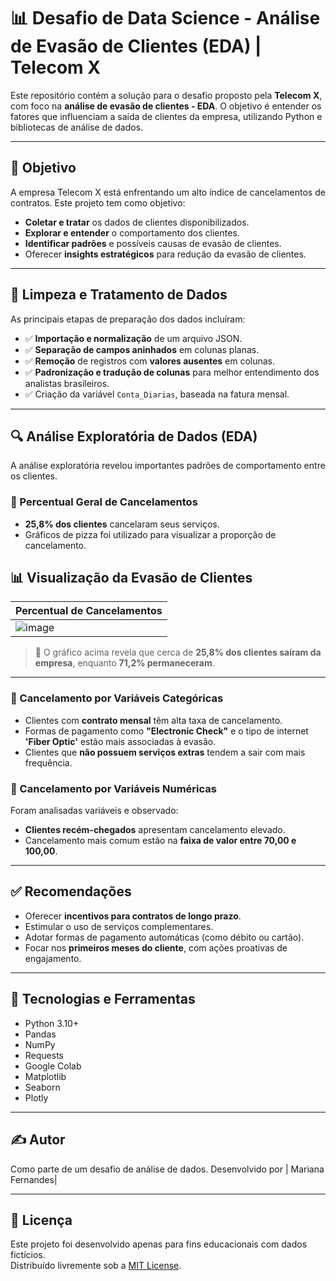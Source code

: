 # 📊 Desafio de Data Science - Análise de Evasão de Clientes (EDA) | Telecom X

Este repositório contém a solução para o desafio proposto pela **Telecom X**, com foco na **análise de evasão de clientes - EDA**. O objetivo é entender os fatores que influenciam a saída de clientes da empresa, utilizando Python e bibliotecas de análise de dados.

---

## 🎯 Objetivo

A empresa Telecom X está enfrentando um alto índice de cancelamentos de contratos. Este projeto tem como objetivo:

- **Coletar e tratar** os dados de clientes disponibilizados.
- **Explorar e entender** o comportamento dos clientes.
- **Identificar padrões** e possíveis causas de evasão de clientes.
- Oferecer **insights estratégicos** para redução da evasão de clientes.
  
---

## 🧹 Limpeza e Tratamento de Dados

As principais etapas de preparação dos dados incluíram:

- ✅ **Importação e normalização** de um arquivo JSON.
- ✅ **Separação de campos aninhados** em colunas planas.
- ✅ **Remoção** de registros com **valores ausentes** em colunas.
- ✅ **Padronização e tradução de colunas** para melhor entendimento dos analistas brasileiros.
- ✅ Criação da variável `Conta_Diarias`, baseada na fatura mensal.

---

## 🔍 Análise Exploratória de Dados (EDA)

A análise exploratória revelou importantes padrões de comportamento entre os clientes.

### 📌 Percentual Geral de Cancelamentos

- **25,8% dos clientes** cancelaram seus serviços.
- Gráficos de pizza foi utilizado para visualizar a proporção de cancelamento.

## 📊 Visualização da Evasão de Clientes

| Percentual de Cancelamentos |
|-----------------------|
| ![image](https://github.com/user-attachments/assets/d01774f4-2e60-4e96-96a0-9fe404a0752c) | 



> 📌 O gráfico acima revela que cerca de **25,8% dos clientes saíram da empresa**, enquanto **71,2% permaneceram**.

---

### 📌 Cancelamento por Variáveis Categóricas

- Clientes com **contrato mensal** têm alta taxa de cancelamento.
- Formas de pagamento como **"Electronic Check"** e o tipo de internet **'Fiber Optic'** estão mais associadas à evasão.
- Clientes que **não possuem serviços extras** tendem a sair com mais frequência.


### 📌 Cancelamento por Variáveis Numéricas

Foram analisadas variáveis e observado:

- **Clientes recém-chegados** apresentam cancelamento elevado.
- Cancelamento mais comum estão na **faixa de valor entre 70,00 e 100,00**.

---

## ✅ Recomendações

- Oferecer **incentivos para contratos de longo prazo**.
- Estimular o uso de serviços complementares.
- Adotar formas de pagamento automáticas (como débito ou cartão).
- Focar nos **primeiros meses do cliente**, com ações proativas de engajamento.

---

## 🔧 Tecnologias e Ferramentas

- Python 3.10+
- Pandas
- NumPy
- Requests
- Google Colab 
- Matplotlib
- Seaborn
- Plotly


---

## ✍️ Autor
Como parte de um desafio de análise de dados. Desenvolvido por 
| Mariana Fernandes|

---

## 📝 Licença

Este projeto foi desenvolvido apenas para fins educacionais com dados fictícios.  
Distribuído livremente sob a [MIT License](LICENSE).
